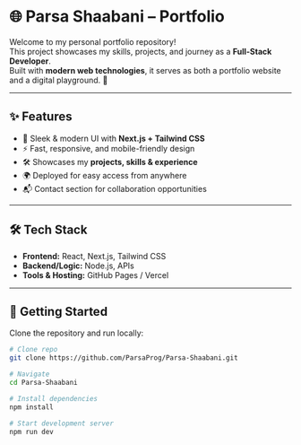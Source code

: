 # 🌐 Parsa Shaabani – Portfolio

Welcome to my personal portfolio repository!  
This project showcases my skills, projects, and journey as a **Full-Stack Developer**.  
Built with **modern web technologies**, it serves as both a portfolio website and a digital playground. 🚀

---

## ✨ Features

- 🎨 Sleek & modern UI with **Next.js + Tailwind CSS**
- ⚡ Fast, responsive, and mobile-friendly design
- 🛠️ Showcases my **projects, skills & experience**
- 🌍 Deployed for easy access from anywhere
- 📬 Contact section for collaboration opportunities

---

## 🛠️ Tech Stack

- **Frontend:** React, Next.js, Tailwind CSS  
- **Backend/Logic:** Node.js, APIs  
- **Tools & Hosting:** GitHub Pages / Vercel  

---

## 🚀 Getting Started

Clone the repository and run locally:

```bash
# Clone repo
git clone https://github.com/ParsaProg/Parsa-Shaabani.git

# Navigate
cd Parsa-Shaabani

# Install dependencies
npm install

# Start development server
npm run dev
